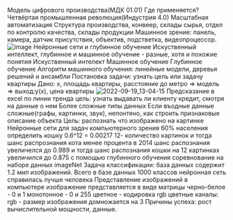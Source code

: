 Модель цифрового производства(МДК 01.01)
Где применяется?
Четвёртая промышленная революция(Индустрия 4.0)
Масштабная автоматизация
Структура производства, конвеер, склады сырья, отдел по контролю качества, склады продукции
Машинное зрение: панель, камера, датчик присутствия, объектив, подстветка, видеопроцессор.
![image](https://user-images.githubusercontent.com/97594123/188415252-1fb46eb0-222b-4eb5-bee6-18b95b80d754.png)
Нейронные сети и глубинное обучение
Искуственный интеллект, глубинное и машинное обучение - разные, хотя и похожие понятия
Искуственный интелект
Машинное обучение
Глубинное обучение 
Алгоритм машинного обучения: линейные модели, деревья решений и ансамбли
Постановка задачи: узнать цель или задачу квартиры 
Дано: х, площадь квартиры, расстояние до метро => модель => выход:y(x), цена квартиры
![2022-09-19_13-04-15](https://user-images.githubusercontent.com/97594123/190994627-4d507255-c1cf-4cbc-846a-637656fef961.png)
Предсказание в excel по линии тренда
цель: узнать выдавать ли клиенту кредит, смотря на данные о нем
Более сложные типы данных
Если въодные данные сложные(графы, картинки, звук), непонтяно, как строить признаковые описание объекта
Цель: распознать что изображено на картинке
Нейронные сети для задач компьютерного зрения
60% населения определить кошку
0.6^12 = 0.00217 12- количество картинок и тогда шанс распрознания кота менее процента
в 2014 шанс распознания увеличелся до 0.989 и тогда шанс распознания кошки на 12 картинках увеличился до 0.875 с помощью глубинного обучения
соревнование на наборе данных imageNet
Задача классификации: база данных содержит 1.2 мил изображений. Всего в базе данных 1000 классов 
нейронная сеть справилась лучше человека
Представление изображений в компьютере
изображение представляется в виде матрицы
черно-белое - 0 и 1
монотонное - 0 и 255
цветное - кодировка rgb
цветные каналы: rgb - размер изображения домножается на 3
Причины успеха: рост вычислительной мощности, данные.
